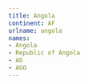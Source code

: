 ```yaml
---
title: Angola
continent: AF
urlname: angola
names:
- Angola
- Republic of Angola
- AO
- AGO
---
```


